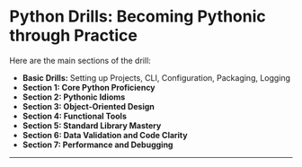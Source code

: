 # Python Drills: Becoming Pythonic through Practice

Here are the main sections of the drill:

-   **Basic Drills:** Setting up Projects, CLI, Configuration, Packaging, Logging 
-   **Section 1: Core Python Proficiency** 
-   **Section 2: Pythonic Idioms** 
-   **Section 3: Object-Oriented Design** 
-   **Section 4: Functional Tools** 
-   **Section 5: Standard Library Mastery** 
-   **Section 6: Data Validation and Code Clarity** 
-   **Section 7: Performance and Debugging** 

---


